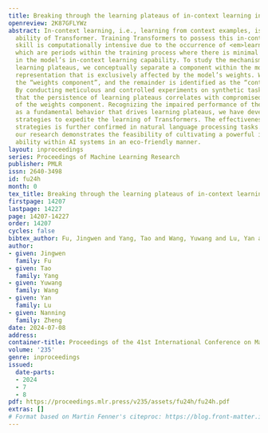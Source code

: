 ```yaml
---
title: Breaking through the learning plateaus of in-context learning in Transformer
openreview: 2K87GFLYWz
abstract: In-context learning, i.e., learning from context examples, is an impressive
  ability of Transformer. Training Transformers to possess this in-context learning
  skill is computationally intensive due to the occurrence of <em>learning plateaus</em>,
  which are periods within the training process where there is minimal or no enhancement
  in the model’s in-context learning capability. To study the mechanism behind the
  learning plateaus, we conceptually separate a component within the model’s internal
  representation that is exclusively affected by the model’s weights. We call this
  the “weights component”, and the remainder is identified as the “context component”.
  By conducting meticulous and controlled experiments on synthetic tasks, we note
  that the persistence of learning plateaus correlates with compromised functionality
  of the weights component. Recognizing the impaired performance of the weights component
  as a fundamental behavior that drives learning plateaus, we have developed three
  strategies to expedite the learning of Transformers. The effectiveness of these
  strategies is further confirmed in natural language processing tasks. In conclusion,
  our research demonstrates the feasibility of cultivating a powerful in-context learning
  ability within AI systems in an eco-friendly manner.
layout: inproceedings
series: Proceedings of Machine Learning Research
publisher: PMLR
issn: 2640-3498
id: fu24h
month: 0
tex_title: Breaking through the learning plateaus of in-context learning in Transformer
firstpage: 14207
lastpage: 14227
page: 14207-14227
order: 14207
cycles: false
bibtex_author: Fu, Jingwen and Yang, Tao and Wang, Yuwang and Lu, Yan and Zheng, Nanning
author:
- given: Jingwen
  family: Fu
- given: Tao
  family: Yang
- given: Yuwang
  family: Wang
- given: Yan
  family: Lu
- given: Nanning
  family: Zheng
date: 2024-07-08
address:
container-title: Proceedings of the 41st International Conference on Machine Learning
volume: '235'
genre: inproceedings
issued:
  date-parts:
  - 2024
  - 7
  - 8
pdf: https://proceedings.mlr.press/v235/assets/fu24h/fu24h.pdf
extras: []
# Format based on Martin Fenner's citeproc: https://blog.front-matter.io/posts/citeproc-yaml-for-bibliographies/
---
```

